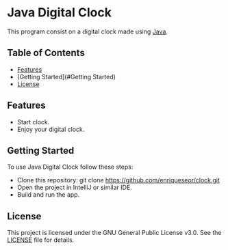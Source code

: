 # Java Digital Clock

This program consist on a digital clock made using [Java](https://www.java.com/es/).

## Table of Contents
- [Features](#Features)
- [Getting Started](#Getting Started)
- [License](#license)

## Features
- Start clock.
- Enjoy your digital clock.


## Getting Started

To use Java Digital Clock follow these steps:
- Clone this repository: git clone https://github.com/enriqueseor/clock.git
- Open the project in IntelliJ or similar IDE.
- Build and run the app.

## License
This project is licensed under the GNU General Public License v3.0. See the [LICENSE](LICENSE) file for details.